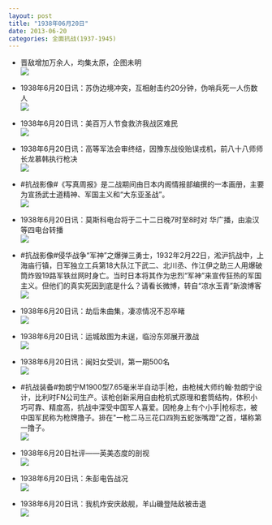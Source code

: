 ```yaml
---
layout: post
title: "1938年06月20日"
date: 2013-06-20
categories: 全面抗战(1937-1945)
---
```


<meta name="referrer" content="no-referrer" />

- 晋敌增加万余人，均集太原，企图未明 <br/><img src="https://ww2.sinaimg.cn/large/aca367d8jw1e5uyyjtyvhj20c10m140r.jpg" />

- 1938年6月20日讯：苏伪边境冲突，互相射击约20分钟，伪哨兵死一人伤数人 <br/><img src="https://ww4.sinaimg.cn/large/aca367d8jw1e5uwqxg7ixj206k0adq3h.jpg" />

- 1938年6月20日讯：美百万人节食救济我战区难民 <br/><img src="https://ww2.sinaimg.cn/large/aca367d8jw1e5uv0is39cj20a709t0to.jpg" />

- 1938年6月20日讯：高等军法会审终结，因豫东战役贻误戎机，前八十八师师长龙慕韩执行枪决 <br/><img src="https://ww4.sinaimg.cn/large/aca367d8jw1e5uta1v6zlj20c10vlgnh.jpg" />

- #抗战影像#《写真周报》是二战期间由日本内阁情报部编撰的一本画册，主要为宣扬武士道精神、军国主义和“大东亚圣战”。 <br/><img src="https://ww4.sinaimg.cn/large/aca367d8jw1e5ur9s3rtcj20ao0f5aar.jpg" />

- 1938年6月20日讯：莫斯科电台将于二十二日晚7时至8时对 华广播，由渝汉等四电台转播 <br/><img src="https://ww4.sinaimg.cn/large/aca367d8jw1e5upivl7w2j20bk09zaaw.jpg" />

- #抗战影像#侵华战争“军神”之爆弹三勇士，1932年2月22日，淞沪抗战中，上海庙行镇，日军独立工兵第18大队江下武二、北川丞、作江伊之助三人用爆破筒炸毁19路军铁丝网时身亡。当时日本将其作为忠烈“军神”来宣传狂热的军国主义。但他们的真实死因到底是什么？请看长微博，转自“凉水玉青”新浪博客   <br/><img src="https://ww3.sinaimg.cn/large/aca367d8jw1e5um2ri1lwj20c12w9tj1.jpg" />

- 1938年6月20日讯：劫后朱曲集，凄凉情况不忍卒睹 <br/><img src="https://ww2.sinaimg.cn/large/aca367d8jw1e5uividko3j20cj0a6mxx.jpg" />

- 1938年6月20日讯：运城敌图为未逞，临汾东郊展开激战 <br/><img src="https://ww4.sinaimg.cn/large/aca367d8jw1e5uh55k5h2j20c10prdir.jpg" />

- 1938年6月20日讯：闽妇女受训，第一期500名 <br/><img src="https://ww1.sinaimg.cn/large/aca367d8jw1e5ufere2fgj20lm0a6jti.jpg" />

- #抗战装备#勃朗宁M1900型7.65毫米半自动手|枪，由枪械大师约翰·勃朗宁设计，比利时FN公司生产。该枪创新采用自由枪机式原理和套筒结构，体积小巧可靠、精度高，抗战中深受中国军人喜爱。因枪身上有个小手|枪标志，被中国军民称为枪牌撸子。排在"一枪二马三花口四狗五蛇张嘴蹬"之首，堪称第一撸子。 <br/><img src="https://ww3.sinaimg.cn/large/aca367d8jw1e5udem95uwj20c10ya405.jpg" />

- 1938年6月20日社评——英美态度的剖视 <br/><img src="https://ww4.sinaimg.cn/large/aca367d8jw1e5ubxuth6vj20c10s1gp7.jpg" />

- 1938年6月20日讯：朱彭电告战况 <br/><img src="https://ww3.sinaimg.cn/large/aca367d8jw1e5ua7e2gsyj209k0qe410.jpg" />

- 1938年6月20日讯：我机炸安庆敌舰，羊山磯登陆敌被击退 <br/><img src="https://ww4.sinaimg.cn/large/aca367d8jw1e5u8gtz2t1j209z15b41m.jpg" />

